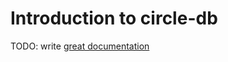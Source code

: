 # Introduction to circle-db

TODO: write [great documentation](http://jacobian.org/writing/what-to-write/)
